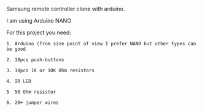 Samsung remote controller clone with arduino.

I am using Arduino NANO
  
  For this project you need:
  
    1. Arduino (from size point of view I prefer NANO but other types can be good
    
    2. 10pcs push-buttons
    
    3. 10pcs 1K or 10K Ohm resistors
    
    4. IR LED
    
    5  50 Ohm resistor
    
    6. 20+ jumper wires

